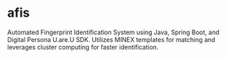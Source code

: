 # afis
Automated Fingerprint Identification System using Java, Spring Boot, and Digital Persona U.are.U SDK. Utilizes MINEX templates for matching and leverages cluster computing for faster identification.
